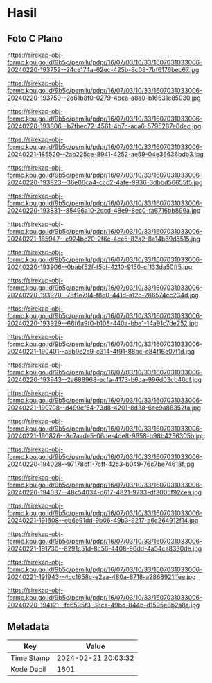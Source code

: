 # Hasil

## Foto C Plano

https://sirekap-obj-formc.kpu.go.id/9b5c/pemilu/pdpr/16/07/03/10/33/1607031033006-20240220-193752--24ce174a-62ec-425b-8c08-7bf6176bec67.jpg

https://sirekap-obj-formc.kpu.go.id/9b5c/pemilu/pdpr/16/07/03/10/33/1607031033006-20240220-193759--2d61b8f0-0279-4bea-a8a0-b16631c85030.jpg

https://sirekap-obj-formc.kpu.go.id/9b5c/pemilu/pdpr/16/07/03/10/33/1607031033006-20240220-193806--b7fbec72-4561-4b7c-aca6-5795287e0dec.jpg

https://sirekap-obj-formc.kpu.go.id/9b5c/pemilu/pdpr/16/07/03/10/33/1607031033006-20240221-185520--2ab225ce-8941-4252-ae59-04e36636bdb3.jpg

https://sirekap-obj-formc.kpu.go.id/9b5c/pemilu/pdpr/16/07/03/10/33/1607031033006-20240220-193823--36e06ca4-ccc2-4afe-9936-3dbbd56655f5.jpg

https://sirekap-obj-formc.kpu.go.id/9b5c/pemilu/pdpr/16/07/03/10/33/1607031033006-20240220-193831--85496a10-2ccd-48e9-8ec0-fa6716bb899a.jpg

https://sirekap-obj-formc.kpu.go.id/9b5c/pemilu/pdpr/16/07/03/10/33/1607031033006-20240221-185947--e924bc20-2f6c-4ce5-82a2-8e14b69d5515.jpg

https://sirekap-obj-formc.kpu.go.id/9b5c/pemilu/pdpr/16/07/03/10/33/1607031033006-20240220-193906--0babf52f-f5cf-4210-9150-cf133da50ff5.jpg

https://sirekap-obj-formc.kpu.go.id/9b5c/pemilu/pdpr/16/07/03/10/33/1607031033006-20240220-193920--78f1e794-f8e0-441d-a12c-286574cc234d.jpg

https://sirekap-obj-formc.kpu.go.id/9b5c/pemilu/pdpr/16/07/03/10/33/1607031033006-20240220-193929--66f6a9f0-b108-440a-bbe1-14a91c7de252.jpg

https://sirekap-obj-formc.kpu.go.id/9b5c/pemilu/pdpr/16/07/03/10/33/1607031033006-20240221-190401--a5b9e2a9-c314-4f91-88bc-c84f16e07f1d.jpg

https://sirekap-obj-formc.kpu.go.id/9b5c/pemilu/pdpr/16/07/03/10/33/1607031033006-20240220-193943--2a688968-ecfa-4173-b6ca-996d03cb40cf.jpg

https://sirekap-obj-formc.kpu.go.id/9b5c/pemilu/pdpr/16/07/03/10/33/1607031033006-20240221-190708--d499ef54-73d8-4201-8d38-6ce9a88352fa.jpg

https://sirekap-obj-formc.kpu.go.id/9b5c/pemilu/pdpr/16/07/03/10/33/1607031033006-20240221-190826--8c7aade5-06de-4de8-9658-b98b4256305b.jpg

https://sirekap-obj-formc.kpu.go.id/9b5c/pemilu/pdpr/16/07/03/10/33/1607031033006-20240220-194028--97178cf1-7cff-42c3-b049-76c7be74618f.jpg

https://sirekap-obj-formc.kpu.go.id/9b5c/pemilu/pdpr/16/07/03/10/33/1607031033006-20240220-194037--48c54034-d617-4821-9733-df3005f92cea.jpg

https://sirekap-obj-formc.kpu.go.id/9b5c/pemilu/pdpr/16/07/03/10/33/1607031033006-20240221-191608--eb6e91dd-9b06-49b3-9217-a6c264912f14.jpg

https://sirekap-obj-formc.kpu.go.id/9b5c/pemilu/pdpr/16/07/03/10/33/1607031033006-20240221-191730--8291c51d-8c56-4408-96dd-4a54ca8330de.jpg

https://sirekap-obj-formc.kpu.go.id/9b5c/pemilu/pdpr/16/07/03/10/33/1607031033006-20240221-191943--4cc1658c-e2aa-480a-8718-a2868921ffee.jpg

https://sirekap-obj-formc.kpu.go.id/9b5c/pemilu/pdpr/16/07/03/10/33/1607031033006-20240220-194121--fc6595f3-38ca-49bd-844b-d1595e8b2a8a.jpg


## Metadata

| Key        | Value               |
| ---------- | ------------------- |
| Time Stamp | 2024-02-21 20:03:32 |
| Kode Dapil | 1601                |



